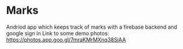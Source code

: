 # Marks
 Andriod app which keeps track of marks with a firebase backend and google sign in
 Link to some demo photos: https://photos.app.goo.gl/7mraKMrMXnq38SiAA
